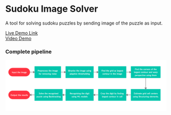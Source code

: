 # Sudoku Image Solver
A tool for solving sudoku puzzles by sending image of the puzzle as input.

[Live Demo Link](http://104.215.248.88/sudoku)  
[Video Demo](https://youtu.be/zLT7nHLe0bs)  

### Complete pipeline
![Complete Pipeline](Pipeline.png)  
